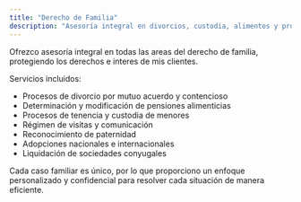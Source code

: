 ```yaml
---
title: "Derecho de Familia"
description: "Asesoría integral en divorcios, custodia, alimentos y procesos familiares."
---
```


Ofrezco asesoría integral en todas las areas del derecho de familia, protegiendo los derechos e interes de mis clientes.

Servicios incluidos: 

* Procesos de divorcio por mutuo acuerdo y contencioso  
* Determinación y modificación de pensiones alimenticias  
* Procesos de tenencia y custodia de menores  
* Régimen de visitas y comunicación  
* Reconocimiento de paternidad  
* Adopciones nacionales e internacionales  
* Liquidación de sociedades conyugales  

Cada caso familiar es único, por lo que proporciono un enfoque personalizado y confidencial para resolver cada situación de manera eficiente.
